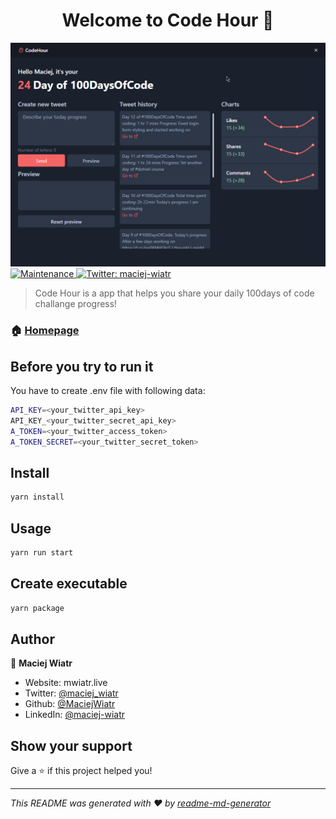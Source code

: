<h1 align="center">Welcome to Code Hour 👋</h1>
<p>
  <img src="screen.png">
  </img>
  <a href="https://github.com/electron-react-boilerplate/electron-react-boilerplate/graphs/commit-activity" target="_blank">
    <img alt="Maintenance" src="https://img.shields.io/badge/Maintained%3F-yes-green.svg" />
  </a>
  <a href="https://twitter.com/maciej_wiatr" target="_blank">
    <img alt="Twitter: maciej-wiatr" src="https://img.shields.io/twitter/follow/maciej_wiatr.svg?style=social" />
  </a>
</p>

> Code Hour is a app that helps you share your daily 100days of code challange progress!

### 🏠 [Homepage](https://github.com/MaciejWiatr/code-hour)

## Before you try to run it
You have to create .env file with following data:
```sh
API_KEY=<your_twitter_api_key>
API_KEY_<your_twitter_secret_api_key>
A_TOKEN=<your_twitter_access_token>
A_TOKEN_SECRET=<your_twitter_secret_token>
```

## Install

```sh
yarn install
```

## Usage

```sh
yarn run start
```

## Create executable

```sh
yarn package
```

## Author

👤 **Maciej Wiatr**

-   Website: mwiatr.live
-   Twitter: [@maciej_wiatr](https://twitter.com/maciej_wiatr)
-   Github: [@MaciejWiatr](https://github.com/MaciejWiatr)
-   LinkedIn: [@maciej-wiatr](https://linkedin.com/in/maciej-wiatr)

## Show your support

Give a ⭐️ if this project helped you!

---

_This README was generated with ❤️ by [readme-md-generator](https://github.com/kefranabg/readme-md-generator)_
